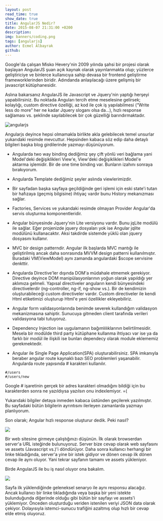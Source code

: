 ```yaml
---
layout: post
read_time: true
show_date: true
title: AngularJS Nedir?
date: 2015-08-07 21:31:00 +0200
description:
img: banners/coding.png
tags: [angularjs]
author: Ecmel Albayrak
github:
---
```


Google'da çalışan Misko Hevery'nin 2009 yılında şahsi bir projesi olarak başlayan AngularJS şuan açık kaynak olarak yayınlanmakta olup; yüzlerce geliştiriciye ve binlerce kullanıcıya sahip devasa bir  frontend geliştirme frameworklerinden biridir. Adındanda anlaşılacağı üzere gelişmiş bir javascript kütüphanesidir.

Aslına bakarsanız AngularJS ile Javascript ve Jquery'nin yaptığı herşeyi yapabilirsiniz. Bu noktada Anguları tercih etme meselesine gelirsek; kolaylığı, custom directive özelliği, az kod ile çok iş yapılabilmesi (“Write less do more” her ne kadar Jquery sloganı olsa da...), hızlı response sağlaması vs. şeklinde sayılabilecek bir çok güzelliği barındırmaktadır.

![angularjs](https://encrypted-tbn3.gstatic.com/images?q=tbn:ANd9GcRIgkmHJXLPra2-SCPAmtpn6xXWSwcvVOnrLc9hn_wV3ntJH6RZ1g)

Angularjs deyince hepsi olmamakla birlikte akla gelebilecek temel unsurlar yukarıdaki resimde mevcuttur. Hepsinden kabaca söz edip daha detaylı bilgileri başka blog girdilerinde yazmayı düşünüyorum.

- Angularda two way binding dediğimiz şey çift yönlü veri bağlama yani Model'deki değişiklikleri View'e, View'deki değişiklikleri Model'e aktarma işlemidir. Bir de one time binding var. Bunların izahını sonraya bırakıyorum.
- Angularda Template dediğimiz şeyler aslında viewlerimizdir.
- Bir sayfadan başka sayfaya geçildiğinde geri işlemi için eski state'i tutan bir hafızaya (geçmiş bilgisine) ihtiyaç vardır bunu History mekanızması sağlar.
- Factories, Services ve yukarıdaki resimde olmayan Provider Angular'da servis oluşturma komponentleridir.
- Angular bünyesinde Jquery'nin Lite versiyonu vardır. Bunu jqLite modülü ile sağlar. Eğer projenizde jquery dosyaları yok ise Angular jqlite modülünü kullanacaktır. Aksi takdirde sistemde yüklü olan jquery dosyasını kullanır.
- MVC bir design patterndir. Angular ilk başlarda MVC mantığı ile geliştirilmiş ancak daha sonrasında MVVM design patterni kullanılmıştır. Buradaki VM(ViewModel) aynı zamanda angulardaki $scope servisine denkttir.
- Angularda Directive'ler dışında DOM'a müdahale etmemek gerekiyor. Directive deyince DOM manipülasyonlarının yoğun olarak yapıldığı yer aklımıza gelmeli. Yapısal directiveler anguların kendi bünyesindeki  directivelerdir (ng-controller, ng-if, ng-show vs.). Bir de kendimizin oluşturabileceği custom directiveler vardır. Custom directiveler ile kendi Html etiketimizi oluşturup Html'e yeni özellikler ekleyebiliriz.
- Angular form validasyonlarında benimde severek kullandığım validasyon mekanizmasına sahiptir. Sunucuya gitmeden client tarafında verileri validasyona tabi tutuyoruz.
- Dependency Injection ise uygulamanın bağımlılıklarının belirtilmesidir. Mesela bir modülde third party kütüphane kullanma ihtiyacı var ise ya da farklı bir modül ile ilişkili ise bunları dependecy olarak module eklememiz gerekmektedir.

- Angular ile Single Page Application(SPA) oluşturabilirsiniz. SPA imkanıyla beraber angular route kaynaklı bazı SEO problemleri yaşanabilir. Angularda route yapısında # karakteri kullanılır.

```
#/users
#/users/new
```

Google # işaretinin gerçek bir adres karakteri olmadığını bildiği için bu karakterden sonra ne yazıldıysa yazılsın onu indexlemiyor. =(

Yukarıdaki bilgiler detaya inmeden kabaca üstünden geçilerek yazılmıştır. Bu sayfadaki bütün bilgilerin ayrıntısını ilerleyen zamanlarda yazmayı planlıyorum.

Son olarak;
Angular hızlı response oluşturur dedik. Peki nasıl?

![](http://res.cloudinary.com/dro8cemyf/image/upload/v1448222532/browser1_pyrbaa.png)

Bir web sitesine girmeye çalıştığınızı düşünün. İlk olarak browserdan server'a URL isteğinde bulunuyoruz. Server bize cevap olarak web sayfasını ve assets (Javascript vs.)'i döndürüyor. Daha sonra kullanıcı herhangi bir linke tıkladığında, server'a yine bir istek gidiyor ve dönen cevap ilk dönen cevap ile aynı oluyor. Yani tekrar sayfanın tamamı ve assets yükleniyor.

Birde AngularJS ile bu iş nasıl oluyor ona bakalım.

![](http://res.cloudinary.com/dro8cemyf/image/upload/v1448222636/browser2_fqhyc3.png)

Sayfa ilk yüklendiğinde geleneksel senaryo ile aynı responsu alacağız. Ancak kullanıcı bir linke tıkladığında veya başka bir yeni istekte bulunduğunda diğerinde olduğu gibi bütün bir sayfayı ve assets'i yüklemiyor. Önceden oluşturduğu veriden istenilen veriyi JSON data olarak çekiyor. Dolayısıyla istemci-sunucu trafiğini azaltmış olup hızlı bir cevap elde etmiş oluyoruz.
